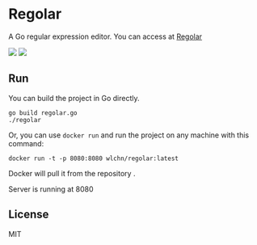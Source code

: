 # Regolar
A Go regular expression editor. You can access at <a href="https://regolar.wanglei.io/" target="_blank">Regolar</a>

<img src="./demo1.png">
<img src="./demo2.png">

## Run
You can build the project in Go directly.
``` shell
go build regolar.go
./regolar
```
Or, you can use `docker run` and run the project on any machine with this command:
``` shell
docker run -t -p 8080:8080 wlchn/regolar:latest
```
Docker will pull it from the repository .

Server is running at 8080

## License
MIT